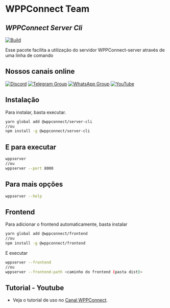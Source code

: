 # WPPConnect Team

## _WPPConnect Server Cli_

[![Build](https://github.com/wppconnect-team/server-cli/actions/workflows/build.yml/badge.svg)](https://github.com/wppconnect-team/server-cli/actions/workflows/build.yml)

Esse pacote facilita a utilização do servidor WPPConnect-server através de uma linha de comando

## Nossos canais online

[![Discord](https://img.shields.io/discord/844351092758413353?color=blueviolet&label=Discord&logo=discord&style=flat)](https://discord.gg/JU5JGGKGNG)
[![Telegram Group](https://img.shields.io/badge/Telegram-Group-32AFED?logo=telegram)](https://t.me/wppconnect)
[![WhatsApp Group](https://img.shields.io/badge/WhatsApp-Group-25D366?logo=whatsapp)](https://chat.whatsapp.com/C1ChjyShl5cA7KvmtecF3L)
[![YouTube](https://img.shields.io/youtube/channel/subscribers/UCD7J9LG08PmGQrF5IS7Yv9A?label=YouTube)](https://www.youtube.com/c/wppconnect)

## Instalação

Para instalar, basta executar.

```sh
yarn global add @wppconnect/server-cli
//ou
npm install -g @wppconnect/server-cli
```

## E para executar

```sh
wppserver
//ou
wppserver --port 8000
```

## Para mais opções

```sh
wppserver --help
```

## Frontend

Para adicionar o frontend automaticamente, basta instalar

```sh
yarn global add @wppconnect/frontend
//ou
npm install -g @wppconnect/frontend
```

E executar

```sh
wppserver --frontend
//ou
wppserver --frontend-path <caminho do frontend (pasta dist)>
```

## Tutorial - Youtube
- Veja o tutorial de uso no [Canal WPPConnect](https://www.youtube.com/watch?v=zBmCnPS3JOQ).

